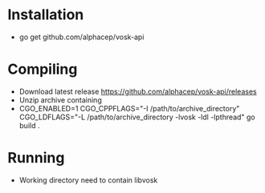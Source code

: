 # Installation

- go get github.com/alphacep/vosk-api

# Compiling

- Download latest release https://github.com/alphacep/vosk-api/releases
- Unzip archive containing
- CGO_ENABLED=1 CGO_CPPFLAGS="-I /path/to/archive_directory" CGO_LDFLAGS="-L /path/to/archive_directory -lvosk -ldl -lpthread" go build .

# Running

- Working directory need to contain libvosk